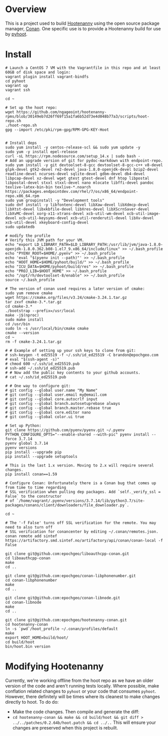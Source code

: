 
# Overview

This is a project used to build [Hootenanny](https://github.com/ngageoint/hootenanny) using the open source package manager, [Conan](https://conan.io/). One specific use is to provide a Hootenanny build for use by [pyhoot](https://github.com/epochgeo/pyhoot).

# Install

```
# Launch a CentOS 7 VM with the Vagrantfile in this repo and at least 60GB of disk space and login:
vagrant plugin install vagrant-bindfs
cd pyhoot
vagrant up
vagrant ssh

cd ~

# Set up the hoot repo:
wget https://github.com/ngageoint/hootenanny-rpms/blob/30149eb7d26ff69f15a1fa6b52d73e4d048b77a3/scripts/hoot-repo.sh
./hoot-repo.sh
gpg --import /etc/pki/rpm-gpg/RPM-GPG-KEY-Hoot


# Install deps
sudo yum install -y centos-release-scl && sudo yum update -y
sudo yum -y install epel-release
curl -sL https://rpm.nodesource.com/setup_14.x | sudo bash -
# Add an upgrade version of git for pydoc-markdown with endpoint-repo.
sudo yum install -y git devtoolset-8-gcc devtoolset-8-gcc-c++ v8-devel glpk-devel gtk2-devel re2-devel java-1.8.0-openjdk-devel bzip2-devel readline-devel ncurses-devel sqlite-devel gdbm-devel db4-devel libpcap-devel xz-devel wget gtest gtest-devel dnf htop libpostal libpostal-devel stxxl stxxl-devel nano mlocate libffi-devel pandoc texlive-latex-bin-bin texlive-*.noarch https://packages.endpointdev.com/rhel/7/os/x86_64/endpoint-repo.x86_64.rpm
sudo yum groupinstall -y "Development tools"
sudo dnf install -y libfontenc-devel libXaw-devel libXdmcp-devel libXtst-devel libxkbfile-devel libXres-devel libXScrnSaver-devel libXvMC-devel xorg-x11-xtrans-devel xcb-util-wm-devel xcb-util-image-devel xcb-util-keysyms-devel xcb-util-renderutil-devel libXv-devel xcb-util-devel xkeyboard-config-devel
sudo updatedb

# modify the profile
# Verify this JVM path for your VM.
echo "export LD_LIBRARY_PATH=$LD_LIBRARY_PATH:/usr/lib/jvm/java-1.8.0-openjdk-1.8.0.362.b08-1.el7_9.x86_64/include/linux" >> ~/.bash_profile
echo "PYENV_ROOT=$HOME/.pyenv" >> ~/.bash_profile
echo 'eval "$(pyenv init --path)"' >> ~/.bash_profile
echo "HOOT_HOME=$HOME/pyhoot/build/" >> ~/.bash_profile
echo "ICU_DATA=$HOME/pyhoot/build/res" >> ~/.bash_profile
echo "PROJ_LIB=$HOOT_HOME" >> ~/.bash_profile
echo "/opt/rh/devtoolset-8/enable" >> ~/.bash_profile
source ~/.bash_profile

# The version of conan used requires a later version of cmake:
sudo yum remove cmake
wget https://cmake.org/files/v3.24/cmake-3.24.1.tar.gz
tar zxvf cmake-3.*.tar.gz
cd cmake-3.*
./bootstrap --prefix=/usr/local
make -j$(nproc)
sudo make install
cd /usr/bin
sudo ln -s /usr/local/bin/cmake cmake
cmake --version
cd ~
rm -f cmake-3.24.1.tar.gz

# # Example of setting up your ssh keys to clone from git:
# ssh-keygen -t ed25519 -f ~/.ssh/id_ed25519 -C brandon@epochgeo.com
# eval "$(ssh-agent -s)"
# chmod 600 ~/.ssh/id_ed25519.pub
# ssh-add ~/.ssh/id_ed25519.pub
# # Now add the public key contents to your github accounts.
# cat ~/.ssh/id_ed25519.pub

# # One way to configure git:
# git config --global user.name "My Name"
# git config --global user.email my@email.com
# git config --global core.autocrlf input
# git config --global branch.autosetuprebase always
# git config --global branch.master.rebase true
# git config --global core.editor nano
# git config --global color.ui true

# Set up Python:
git clone https://github.com/pyenv/pyenv.git ~/.pyenv
PYTHON_CONFIGURE_OPTS="--enable-shared --with-pic" pyenv install --force 3.7.14
pyenv global 3.7.14
pyenv versions
pip install --upgrade pip
pip install --upgrade setuptools

# This is the last 1.x version. Moving to 2.x will require several changes.
pip install conan==1.59

# Configure Conan: Unfortunately there is a Conan bug that comes up from time to time regarding 
# SSL verification when pulling dep packages. Add `self._verify_ssl = False` to the constructor 
# of `/home/vagrant/.pyenv/versions/3.7.14/lib/python3.7/site-packages/conans/client/downloaders/file_downloader.py`.

cd ~

# The '-f False' turns off SSL verification for the remote. You may need to also turn off 
# SSL verification for conancenter by editing ~/.conan/remotes.json.
conan remote add sintef https://artifactory.smd.sintef.no/artifactory/api/conan/conan-local -f False

git clone git@github.com:epochgeo/liboauthcpp-conan.git
cd liboauthcpp-conan
make
cd ..

git clone git@github.com:epochgeo/conan-libphonenumber.git
cd conan-libphonenumber
make
cd ..

git clone git@github.com:epochgeo/conan-libnode.git
cd conan-libnode
make
cd ..

git clone git@github.com:epochgeo/hootenanny-conan.git
cd hootenanny-conan
ln -s `pwd`/hoot_profile ~/.conan/profiles/default
make
export HOOT_HOME=build/hoot/
cd build/hoot
bin/hoot.bin version
```

# Modifying Hootenanny

Currently, we're working offline from the hoot repo as we have an older version of the code and aren't running tests locally. Where possible, make conflation related changes to `pyhoot` or your code that consumes `pyhoot`. However, there definitely will be times where its cleanest to make changes directly to hoot. To do do:
* Make the code changes. Then compile and generate the diff:
* `cd hootenanny-conan && make && cd build/hoot && git diff > ../../patches/0.2.64b/hoot.patch && cd ../..`
This will ensure your changes are preserved when this project is rebuilt.
